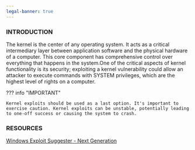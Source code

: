 ```yaml
---
legal-banner: true
---
```


### **INTRODUCTION**

The kernel is the center of any operating system. It acts as a critical intermediary layer between application software and the physical hardware of a computer. This core component has comprehensive control over everything that happens in the system.One of the critical aspects of kernel functionality is its security; exploiting a kernel vulnerability could allow an attacker to execute commands with SYSTEM privileges, which are the highest level of rights on a computer.

??? info "IMPORTANT"

    Kernel exploits should be used as a last option. It's important to exercise caution. Kernel exploits can be unstable, potentially leading to one-off success or causing the system to crash.


### **RESOURCES**

[Windows Exploit Suggester - Next Generation](https://github.com/bitsadmin/wesng.git)
